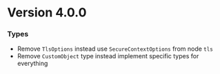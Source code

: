 # Version 4.0.0

### Types

* Remove `TlsOptions` instead use `SecureContextOptions` from node `tls`
* Remove `CustomObject` type instead implement specific types for everything
